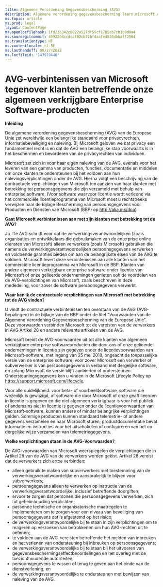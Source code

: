 ```yaml
---
title: Algemene Verordening Gegevensbescherming (AVG)
description: Algemene verordening gegevensbescherming learn.microsoft.com.
ms.topic: article
ms.prod: legal
layout: ContentPage
ms.openlocfilehash: 1fd23b342c8822a527df59cf1785eb7cb1d0d9a4
ms.sourcegitcommit: 4992204ccdcaf82cb72bf4aafe4526dbbaff2564
ms.translationtype: HT
ms.contentlocale: nl-BE
ms.lasthandoff: 09/27/2022
ms.locfileid: "147979446"
---
```


# AVG-verbintenissen van Microsoft tegenover klanten betreffende onze algemeen verkrijgbare Enterprise Software-producten

**Inleiding**

De algemene verordening gegevensbescherming (AVG) van de Europese Unie zet wereldwijd een belangrijke standaard voor privacyrechten, informatiebeveiliging en naleving. Bij Microsoft geloven we dat privacy een fundamenteel recht is en dat de AVG een belangrijke stap voorwaarts is in het beschermen en bevorderen van de privacyrechten van individuen.     

Microsoft zet zich in voor haar eigen naleving van de AVG, evenals voor het leveren van een gamma van producten, functies, documentatie en middelen om onze klanten te ondersteunen bij het voldoen aan hun nalevingsverplichtingen onder de AVG. Hierna volgt een beschrijving van de contractuele verplichtingen van Microsoft ten aanzien van haar klanten met betrekking tot persoonsgegevens die zijn verzameld met behulp van enterprise software. (Voor software waarvoor licentie wordt verleend via het commerciële licentieprogramma van Microsoft moet u rechtstreeks verwijzen naar de Bijlage Bescherming van persoonsgegevens voor Producten en Diensten van Microsoft (BBP) op http://aka.ms/dpa)

**Gaat Microsoft verbintenissen aan met zijn klanten met betrekking tot de AVG?**

Ja. De AVG schrijft voor dat de verwerkingsverantwoordelijken (zoals organisaties en ontwikkelaars die gebruikmaken van de enterprise online diensten van Microsoft) alleen verwerkers (zoals Microsoft) gebruiken die namens de verwerkingsverantwoordelijken persoonsgegevens verwerken en voldoende garanties bieden om aan de belangrijkste eisen van de AVG te voldoen. Microsoft levert deze verbintenissen aan alle klanten van het commerciële licentieprogramma van Microsoft in de BBP. Klanten van andere algemeen verkrijgbare enterprise software onder licentie van Microsoft of onze gelieerde ondernemingen genieten ook de voordelen van de AVG-verplichtingen van Microsoft, zoals beschreven in deze mededeling, voor zover de software persoonsgegevens verwerkt.

**Waar kan ik de contractuele verplichtingen van Microsoft met betrekking tot de AVG vinden?**

U vindt de contractuele verbintenissen ten overstaan van de AVG (AVG-bepalingen) in de bijlage van de BBP onder de titel "Voorwaarden van de Algemene Verordening Gegevensbescherming van de Europese Unie". Deze voorwaarden verbinden Microsoft tot de vereisten van de verwerkers in AVG Artikel 28 en andere relevante artikelen van de AVG. 

Microsoft breidt de AVG-voorwaarden uit tot alle klanten van algemeen verkrijgbare enterprise softwareproducten die door ons of onze gelieerde ondernemingen in licentie zijn gegeven onder de licentievoorwaarden van Microsoft-software, met ingang van 25 mei 2018, ongeacht de toepasselijke versie van de enterprise software, voor zover Microsoft een verwerker of subverwerker is van persoonsgegevens in verband met dergelijke software, en zolang Microsoft de versie blijft aanbieden of ondersteunen. Ondersteuningsgegevens kan u vinden in de Microsoft Lifecyle Policy op https://support.microsoft.com/lifecycle.

Voor alle duidelijkheid: voor beta- of voorbeeldsoftware, software die wezenlijk is gewijzigd, of software die door Microsoft of onze geaffilieerden in licentie is gegeven en die niet algemeen verkrijgbaar is voor het publiek of anderszins niet in licentie is gegeven onder de licentievoorwaarden van Microsoft-software, kunnen andere of minder belangrijke verplichtingen gelden. Sommige producten kunnen standaard telemetrie- of andere gegevens verzamelen en naar Microsoft sturen; productdocumentatie bevat informatie en instructies voor het uitschakelen of configureren van het op dergelijke wijze verzamelen van telemetriegegevens.

**Welke verplichtingen staan in de AVG-Voorwaarden?**

De AVG-voorwaarden van Microsoft weerspiegelen de verplichtingen die in Artikel 28 van de AVG van de verwerkers worden geëist.  Artikel 28 vereist dat de verwerkers zich ertoe verbinden:

-   alleen gebruik te maken van subverwerkers met toestemming van de verwerkingsverantwoordelijke en aansprakelijk te blijven voor subverwerkers;
-   persoonsgegevens alleen te verwerken op instructie van de verwerkingsverantwoordelijke, inclusief betreffende doorgiften;
-   ervoor te zorgen dat personen die persoonsgegevens verwerken, zich tot geheimhouding verplichten;
-   passende technische en organisatorische maatregelen te implementeren om te zorgen voor een niveau van beveiliging van persoonsgegevens dat is afgestemd op het risico;
-   de verwerkingsverantwoordelijke bij te staan in zijn verplichtingen om te reageren op verzoeken van betrokkenen om hun AVG-rechten uit te oefenen;
-   te voldoen aan de AVG-vereisten betreffende het melden van inbreuken en het verlenen van ondersteuning bij inbreuken op persoonsgegevens;
-   de verwerkingsverantwoordelijke bij te staan bij het uitvoeren van gegevensbeschermingseffectbeoordelingen en het overleg met de toezichthoudende autoriteiten; 
-   persoonsgegevens te wissen of terug te geven aan het einde van de dienstverlening; en
-   de verwerkingsverantwoordelijke te ondersteunen met bewijzen van naleving van de AVG.
